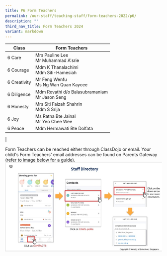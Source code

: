 ```yaml
---
title: P6 Form Teachers
permalink: /our-staff/teaching-staff/form-teachers-2022/p6/
description: ""
third_nav_title: Form Teachers 2024
variant: markdown
---
```

| Class| Form Teachers | 
| -------- | -------- |
| 6 Care | Mrs Pauline Lee <br> Mr Muhammad A'srie |
| 6 Courage | Mdm K Thanalachimi <br>Mdm Siti-Hamesiah |
| 6 Creativity | Mr Feng Wenfu  <br>Ms Ng Wan Quan Kaycee |
| 6 Diligence | Mdm Revathi d/o Balasubramaniam<br>Mr Jason Seng |
| 6 Honesty | Mrs Siti Faizah Shahrin <br> Mdm S Srija | 
| 6 Joy | Ms Ratna Bte Jainal <br> Mr Yeo Chee Wee | 
| 6 Peace | Mdm Hermawati Bte Dolfata  | 
|

Form Teachers can be reached either through ClassDojo or email. Your child's Form Teachers' email addresses can be found on Parents Gateway (refer to image below for a guide).
![](/images/PG-contacts2.jpg)